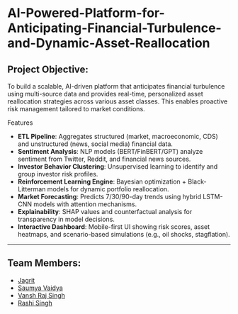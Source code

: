 # AI-Powered-Platform-for-Anticipating-Financial-Turbulence-and-Dynamic-Asset-Reallocation
## Project Objective: 
To build a scalable, AI-driven platform that anticipates financial turbulence using multi-source data and provides real-time, personalized asset reallocation strategies across various asset classes. This enables proactive risk management tailored to market conditions.


Features
- **ETL Pipeline**: Aggregates structured (market, macroeconomic, CDS) and unstructured (news, social media) financial data.
- **Sentiment Analysis**: NLP models (BERT/FinBERT/GPT) analyze sentiment from Twitter, Reddit, and financial news sources.
- **Investor Behavior Clustering**: Unsupervised learning to identify and group investor risk profiles.
- **Reinforcement Learning Engine**: Bayesian optimization + Black-Litterman models for dynamic portfolio reallocation.
- **Market Forecasting**: Predicts 7/30/90-day trends using hybrid LSTM-CNN models with attention mechanisms.
- **Explainability**: SHAP values and counterfactual analysis for transparency in model decisions.
- **Interactive Dashboard**: Mobile-first UI showing risk scores, asset heatmaps, and scenario-based simulations (e.g., oil shocks, stagflation).
 ---
## Team Members:
- [Jagrit](https://github.com/idJagrit)
- [Saumya Vaidya](https://github.com/samthedoctor)
- [Vansh Raj Singh](https://github.com/vanshraj07)
- [Rashi Singh](https://github.com/RashiS26)
